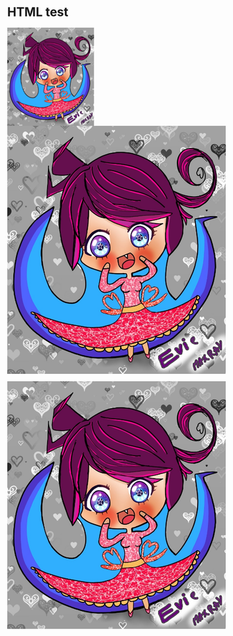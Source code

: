 



# HTML test

<img align="left" width="200" src="./readme-data/download.jpg" />




<p align="left">
  <img src="./readme-data/download.jpg" />
</p>


![download](./readme-data/download.jpg)
